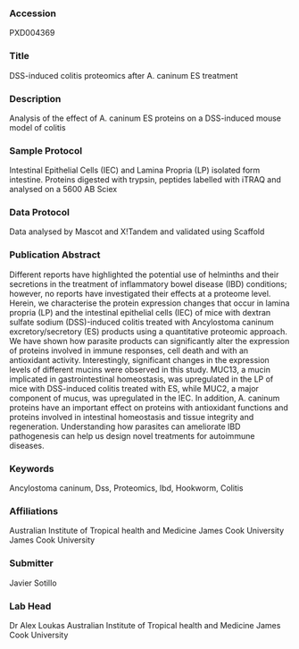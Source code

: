 ### Accession
PXD004369

### Title
DSS-induced colitis proteomics after A. caninum ES treatment

### Description
Analysis of the effect of A. caninum ES proteins on a DSS-induced mouse model of colitis

### Sample Protocol
Intestinal Epithelial Cells (IEC) and Lamina Propria (LP) isolated form intestine. Proteins digested with trypsin, peptides labelled with iTRAQ and analysed on a 5600 AB Sciex

### Data Protocol
Data analysed by Mascot and X!Tandem and validated using Scaffold

### Publication Abstract
Different reports have highlighted the potential use of helminths and their secretions in the treatment of inflammatory bowel disease (IBD) conditions; however, no reports have investigated their effects at a proteome level. Herein, we characterise the protein expression changes that occur in lamina propria (LP) and the intestinal epithelial cells (IEC) of mice with dextran sulfate sodium (DSS)-induced colitis treated with Ancylostoma caninum excretory/secretory (ES) products using a quantitative proteomic approach. We have shown how parasite products can significantly alter the expression of proteins involved in immune responses, cell death and with an antioxidant activity. Interestingly, significant changes in the expression levels of different mucins were observed in this study. MUC13, a mucin implicated in gastrointestinal homeostasis, was upregulated in the LP of mice with DSS-induced colitis treated with ES, while MUC2, a major component of mucus, was upregulated in the IEC. In addition, A. caninum proteins have an important effect on proteins with antioxidant functions and proteins involved in intestinal homeostasis and tissue integrity and regeneration. Understanding how parasites can ameliorate IBD pathogenesis can help us design novel treatments for autoimmune diseases.

### Keywords
Ancylostoma caninum, Dss, Proteomics, Ibd, Hookworm, Colitis

### Affiliations
Australian Institute of Tropical health and Medicine James Cook University
James Cook University

### Submitter
Javier Sotillo

### Lab Head
Dr Alex Loukas
Australian Institute of Tropical health and Medicine James Cook University


